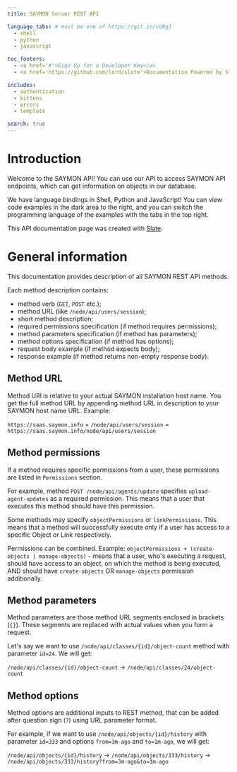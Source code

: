 ```yaml
---
title: SAYMON Server REST API

language_tabs: # must be one of https://git.io/vQNgJ
  - shell
  - python
  - javascript

toc_footers:
  - <a href='#'>Sign Up for a Developer Key</a>
  - <a href='https://github.com/lord/slate'>Documentation Powered by Slate</a>

includes:
  - authentication
  - kittens
  - errors
  - template

search: true
---
```


# Introduction

Welcome to the SAYMON API! You can use our API to access SAYMON API endpoints, which can get information on objects in our database.

We have language bindings in Shell, Python and JavaScript! You can view code examples in the dark area to the right, and you can switch the programming language of the examples with the tabs in the top right.

This API documentation page was created with [Slate](https://github.com/lord/slate).

# General information

This documentation provides description of all SAYMON REST API methods.

Each method description contains:

* method verb (`GET`, `POST` etc.);
* method URL (like `/node/api/users/session`);
* short method description;
* required permissions specification (if method requires permissions);
* method parameters specification (if method has parameters);
* method options specification (if method has options);
* request body example (if method expects body);
* response example (if method returns non-empty response body).

## Method URL

Method URl is relative to your actual SAYMON installation host name. You get the full method URL by appending method URL in description to your SAYMON host name URL. Example:

`https://saas.saymon.info` + `/node/api/users/session` = `https://saas.saymon.info/node/api/users/session`

## Method permissions

If a method requires specific permissions from a user, these permissions are listed in `Permissions` section.

For example, method `POST /node/api/agents/update` specifies `upload-agent-updates` as a required permission. This means that a user that executes this method should have this permission.

Some methods may specify `objectPermissions` or `linkPermissions`. This means that a method will successfully execute only if a user has access to a specific Object or Link respectively.

Permissions can be combined. Example: `objectPermissions + (create-objects | manage-objects)` - means that a user, who's executing a request, should have access to an object, on which the method is being executed, AND should have `create-objects` OR `manage-objects` permission additionally.

## Method parameters

Method parameters are those method URL segments enclosed in brackets (`{}`). These segments are replaced with actual values when you form a request.

Let's say we want to use `/node/api/classes/{id}/object-count` method with parameter `id=24`. We will get:

`/node/api/classes/{id}/object-count` -> `/node/api/classes/24/object-count`

## Method options

Method options are additional inputs to REST method, that can be added after question sign (`?`) using URL parameter format.

For example, if we want to use `/node/api/objects/{id}/history` with parameter `id=333` and options `from=3m-ago` and `to=1m-ago`, we will get:

`/node/api/objects/{id}/history` -> `/node/api/objects/333/history` -> `/node/api/objects/333/history?from=3m-ago&to=1m-ago`
